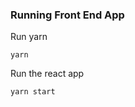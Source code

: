
### Running Front End App


Run yarn

```shell
yarn
```

Run the react app

```shell
yarn start
```
